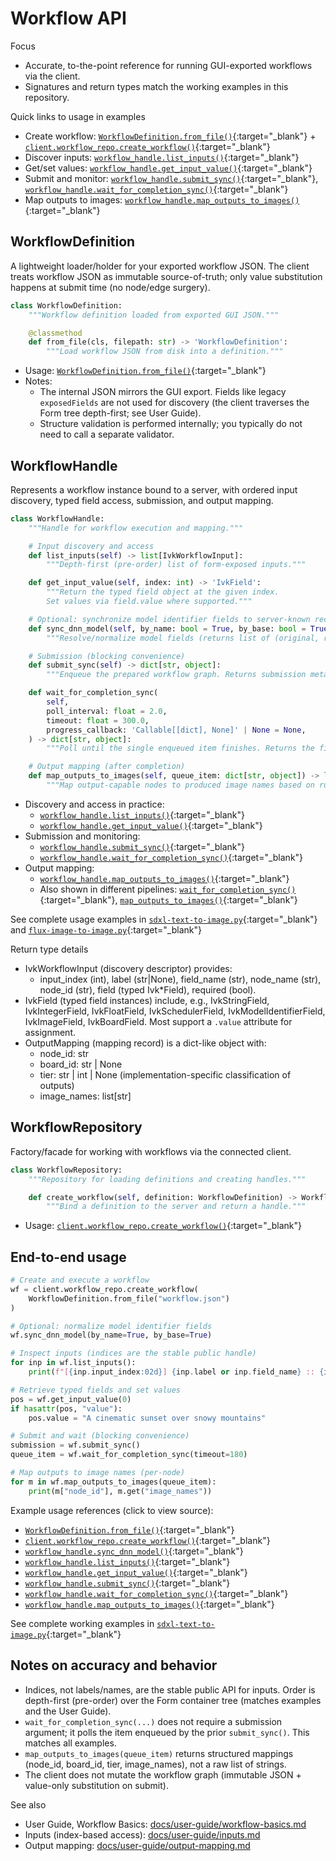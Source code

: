 # Workflow API

Focus
- Accurate, to-the-point reference for running GUI-exported workflows via the client.
- Signatures and return types match the working examples in this repository.

Quick links to usage in examples
- Create workflow: [`WorkflowDefinition.from_file()`](https://github.com/CodeGandee/invokeai-py-client/blob/main/examples/pipelines/sdxl-text-to-image.py#L132){:target="_blank"} + [`client.workflow_repo.create_workflow()`](https://github.com/CodeGandee/invokeai-py-client/blob/main/examples/pipelines/sdxl-text-to-image.py#L133){:target="_blank"}
- Discover inputs: [`workflow_handle.list_inputs()`](https://github.com/CodeGandee/invokeai-py-client/blob/main/examples/pipelines/sdxl-text-to-image.py#L143){:target="_blank"}
- Get/set values: [`workflow_handle.get_input_value()`](https://github.com/CodeGandee/invokeai-py-client/blob/main/examples/pipelines/sdxl-text-to-image.py#L224){:target="_blank"}
- Submit and monitor: [`workflow_handle.submit_sync()`](https://github.com/CodeGandee/invokeai-py-client/blob/main/examples/pipelines/sdxl-text-to-image.py#L309){:target="_blank"}, [`workflow_handle.wait_for_completion_sync()`](https://github.com/CodeGandee/invokeai-py-client/blob/main/examples/pipelines/sdxl-text-to-image.py#L312){:target="_blank"}
- Map outputs to images: [`workflow_handle.map_outputs_to_images()`](https://github.com/CodeGandee/invokeai-py-client/blob/main/examples/pipelines/sdxl-text-to-image.py#L328){:target="_blank"}

## WorkflowDefinition

A lightweight loader/holder for your exported workflow JSON. The client treats workflow JSON as immutable source-of-truth; only value substitution happens at submit time (no node/edge surgery).

```python
class WorkflowDefinition:
    """Workflow definition loaded from exported GUI JSON."""

    @classmethod
    def from_file(cls, filepath: str) -> 'WorkflowDefinition':
        """Load workflow JSON from disk into a definition."""
```

- Usage: [`WorkflowDefinition.from_file()`](https://github.com/CodeGandee/invokeai-py-client/blob/main/examples/pipelines/sdxl-text-to-image.py#L132){:target="_blank"}
- Notes:
  - The internal JSON mirrors the GUI export. Fields like legacy `exposedFields` are not used for discovery (the client traverses the Form tree depth-first; see User Guide).
  - Structure validation is performed internally; you typically do not need to call a separate validator.

## WorkflowHandle

Represents a workflow instance bound to a server, with ordered input discovery, typed field access, submission, and output mapping.

```python
class WorkflowHandle:
    """Handle for workflow execution and mapping."""

    # Input discovery and access
    def list_inputs(self) -> list[IvkWorkflowInput]:
        """Depth-first (pre-order) list of form-exposed inputs."""

    def get_input_value(self, index: int) -> 'IvkField':
        """Return the typed field object at the given index.
        Set values via field.value where supported."""

    # Optional: synchronize model identifier fields to server-known records
    def sync_dnn_model(self, by_name: bool = True, by_base: bool = True) -> list[tuple[object, object]]:
        """Resolve/normalize model fields (returns list of (original, resolved) pairs for changed fields)."""

    # Submission (blocking convenience)
    def submit_sync(self) -> dict[str, object]:
        """Enqueue the prepared workflow graph. Returns submission metadata (batch_id, item_ids, session_id)."""

    def wait_for_completion_sync(
        self,
        poll_interval: float = 2.0,
        timeout: float = 300.0,
        progress_callback: 'Callable[[dict], None]' | None = None,
    ) -> dict[str, object]:
        """Poll until the single enqueued item finishes. Returns the final queue item dict."""

    # Output mapping (after completion)
    def map_outputs_to_images(self, queue_item: dict[str, object]) -> list['OutputMapping']:
        """Map output-capable nodes to produced image names based on runtime session results."""
```

- Discovery and access in practice:
  - [`workflow_handle.list_inputs()`](https://github.com/CodeGandee/invokeai-py-client/blob/main/examples/pipelines/sdxl-text-to-image.py#L143){:target="_blank"}
  - [`workflow_handle.get_input_value()`](https://github.com/CodeGandee/invokeai-py-client/blob/main/examples/pipelines/sdxl-text-to-image.py#L224){:target="_blank"}
- Submission and monitoring:
  - [`workflow_handle.submit_sync()`](https://github.com/CodeGandee/invokeai-py-client/blob/main/examples/pipelines/sdxl-text-to-image.py#L309){:target="_blank"}
  - [`workflow_handle.wait_for_completion_sync()`](https://github.com/CodeGandee/invokeai-py-client/blob/main/examples/pipelines/sdxl-text-to-image.py#L312){:target="_blank"}
- Output mapping:
  - [`workflow_handle.map_outputs_to_images()`](https://github.com/CodeGandee/invokeai-py-client/blob/main/examples/pipelines/sdxl-text-to-image.py#L328){:target="_blank"}
  - Also shown in different pipelines: [`wait_for_completion_sync()`](https://github.com/CodeGandee/invokeai-py-client/blob/main/examples/pipelines/flux-image-to-image.py#L400){:target="_blank"}, [`map_outputs_to_images()`](https://github.com/CodeGandee/invokeai-py-client/blob/main/examples/pipelines/flux-image-to-image.py#L421){:target="_blank"}

See complete usage examples in [`sdxl-text-to-image.py`](https://github.com/CodeGandee/invokeai-py-client/blob/main/examples/pipelines/sdxl-text-to-image.py){:target="_blank"} and [`flux-image-to-image.py`](https://github.com/CodeGandee/invokeai-py-client/blob/main/examples/pipelines/flux-image-to-image.py){:target="_blank"}

Return type details
- IvkWorkflowInput (discovery descriptor) provides:
  - input_index (int), label (str|None), field_name (str), node_name (str), node_id (str), field (typed Ivk*Field), required (bool).
- IvkField (typed field instances) include, e.g., IvkStringField, IvkIntegerField, IvkFloatField, IvkSchedulerField, IvkModelIdentifierField, IvkImageField, IvkBoardField. Most support a `.value` attribute for assignment.
- OutputMapping (mapping record) is a dict-like object with:
  - node_id: str
  - board_id: str | None
  - tier: str | int | None  (implementation-specific classification of outputs)
  - image_names: list[str]

## WorkflowRepository

Factory/facade for working with workflows via the connected client.

```python
class WorkflowRepository:
    """Repository for loading definitions and creating handles."""

    def create_workflow(self, definition: WorkflowDefinition) -> WorkflowHandle:
        """Bind a definition to the server and return a handle."""
```

- Usage: [`client.workflow_repo.create_workflow()`](https://github.com/CodeGandee/invokeai-py-client/blob/main/examples/pipelines/sdxl-text-to-image.py#L133){:target="_blank"}

## End-to-end usage

```python
# Create and execute a workflow
wf = client.workflow_repo.create_workflow(
    WorkflowDefinition.from_file("workflow.json")
)

# Optional: normalize model identifier fields
wf.sync_dnn_model(by_name=True, by_base=True)

# Inspect inputs (indices are the stable public handle)
for inp in wf.list_inputs():
    print(f"[{inp.input_index:02d}] {inp.label or inp.field_name} :: {inp.node_name}")

# Retrieve typed fields and set values
pos = wf.get_input_value(0)
if hasattr(pos, "value"):
    pos.value = "A cinematic sunset over snowy mountains"

# Submit and wait (blocking convenience)
submission = wf.submit_sync()
queue_item = wf.wait_for_completion_sync(timeout=180)

# Map outputs to image names (per-node)
for m in wf.map_outputs_to_images(queue_item):
    print(m["node_id"], m.get("image_names"))
```

Example usage references (click to view source):
- [`WorkflowDefinition.from_file()`](https://github.com/CodeGandee/invokeai-py-client/blob/main/examples/pipelines/sdxl-text-to-image.py#L132){:target="_blank"}
- [`client.workflow_repo.create_workflow()`](https://github.com/CodeGandee/invokeai-py-client/blob/main/examples/pipelines/sdxl-text-to-image.py#L133){:target="_blank"}
- [`workflow_handle.sync_dnn_model()`](https://github.com/CodeGandee/invokeai-py-client/blob/main/examples/pipelines/sdxl-text-to-image.py#L136){:target="_blank"}
- [`workflow_handle.list_inputs()`](https://github.com/CodeGandee/invokeai-py-client/blob/main/examples/pipelines/sdxl-text-to-image.py#L143){:target="_blank"}
- [`workflow_handle.get_input_value()`](https://github.com/CodeGandee/invokeai-py-client/blob/main/examples/pipelines/sdxl-text-to-image.py#L224){:target="_blank"}
- [`workflow_handle.submit_sync()`](https://github.com/CodeGandee/invokeai-py-client/blob/main/examples/pipelines/sdxl-text-to-image.py#L309){:target="_blank"}
- [`workflow_handle.wait_for_completion_sync()`](https://github.com/CodeGandee/invokeai-py-client/blob/main/examples/pipelines/sdxl-text-to-image.py#L312){:target="_blank"}
- [`workflow_handle.map_outputs_to_images()`](https://github.com/CodeGandee/invokeai-py-client/blob/main/examples/pipelines/sdxl-text-to-image.py#L328){:target="_blank"}

See complete working examples in [`sdxl-text-to-image.py`](https://github.com/CodeGandee/invokeai-py-client/blob/main/examples/pipelines/sdxl-text-to-image.py){:target="_blank"}

## Notes on accuracy and behavior

- Indices, not labels/names, are the stable public API for inputs. Order is depth-first (pre-order) over the Form container tree (matches examples and the User Guide).
- `wait_for_completion_sync(...)` does not require a submission argument; it polls the item enqueued by the prior `submit_sync()`. This matches all examples.
- `map_outputs_to_images(queue_item)` returns structured mappings (node_id, board_id, tier, image_names), not a raw list of strings.
- The client does not mutate the workflow graph (immutable JSON + value-only substitution on submit).

See also
- User Guide, Workflow Basics: [docs/user-guide/workflow-basics.md](../user-guide/workflow-basics.md)
- Inputs (index-based access): [docs/user-guide/inputs.md](../user-guide/inputs.md)
- Output mapping: [docs/user-guide/output-mapping.md](../user-guide/output-mapping.md)
